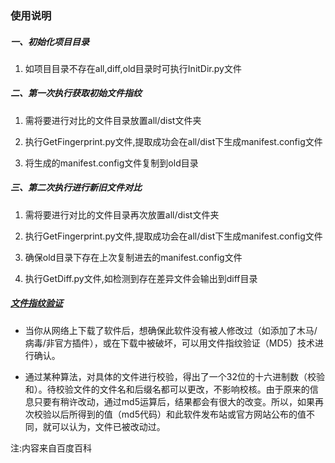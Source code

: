 ### 使用说明

##### 一、初始化项目目录

1. 如项目目录不存在all,diff,old目录时可执行InitDir.py文件

##### 二、第一次执行获取初始文件指纹

1. 需将要进行对比的文件目录放置all/dist文件夹

2. 执行GetFingerprint.py文件,提取成功会在all/dist下生成manifest.config文件

3. 将生成的manifest.config文件复制到old目录

##### 三、第二次执行进行新旧文件对比

1. 需将要进行对比的文件目录再次放置all/dist文件夹

2. 执行GetFingerprint.py文件,提取成功会在all/dist下生成manifest.config文件

3. 确保old目录下存在上次复制进去的manifest.config文件

4.  执行GetDiff.py文件,如检测到存在差异文件会输出到diff目录


##### [文件指纹验证](https://baike.baidu.com/item/%E6%96%87%E4%BB%B6%E6%8C%87%E7%BA%B9%E9%AA%8C%E8%AF%81/6027261 "文件指纹验证")

  - 当你从网络上下载了软件后，想确保此软件没有被人修改过（如添加了木马/病毒/非官方插件），或在下载中被破坏，可以用文件指纹验证（MD5）技术进行确认。

  - 通过某种算法，对具体的文件进行校验，得出了一个32位的十六进制数（校验和）。待校验文件的文件名和后缀名都可以更改，不影响校核。由于原来的信息只要有稍许改动，通过md5运算后，结果都会有很大的改变。所以，如果再次校验以后所得到的值（md5代码）和此软件发布站或官方网站公布的值不同，就可以认为，文件已被改动过。

  注:内容来自百度百科